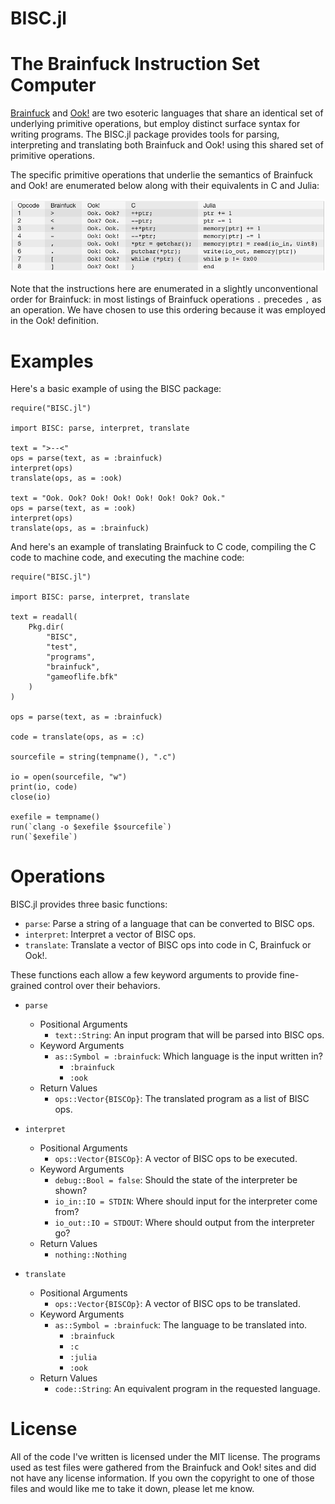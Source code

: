 BISC.jl
=======

# The Brainfuck Instruction Set Computer

[Brainfuck](http://www.muppetlabs.com/~breadbox/bf/) and
[Ook!](http://www.dangermouse.net/esoteric/ook.html) are two esoteric languages
that share an identical set of underlying primitive operations, but employ
distinct surface syntax for writing programs. The BISC.jl package provides
tools for parsing, interpreting and translating both Brainfuck and Ook! using
this shared set of primitive operations.

The specific primitive operations that underlie the semantics of Brainfuck
and Ook! are enumerated below along with their equivalents in C and Julia:

![BISC Correspondence Table](images/table.png)

Note that the instructions here are enumerated in a slightly unconventional
order for Brainfuck: in most listings of Brainfuck operations `.` precedes `,`
as an operation. We have chosen to use this ordering because it was employed
in the Ook! definition.

# Examples

Here's a basic example of using the BISC package:

```
require("BISC.jl")

import BISC: parse, interpret, translate

text = ">--<"
ops = parse(text, as = :brainfuck)
interpret(ops)
translate(ops, as = :ook)

text = "Ook. Ook? Ook! Ook! Ook! Ook! Ook? Ook."
ops = parse(text, as = :ook)
interpret(ops)
translate(ops, as = :brainfuck)
```

And here's an example of translating Brainfuck to C code, compiling the C
code to machine code, and executing the machine code:

```
require("BISC.jl")

import BISC: parse, interpret, translate

text = readall(
    Pkg.dir(
        "BISC",
        "test",
        "programs",
        "brainfuck",
        "gameoflife.bfk"
    )
)

ops = parse(text, as = :brainfuck)

code = translate(ops, as = :c)

sourcefile = string(tempname(), ".c")

io = open(sourcefile, "w")
print(io, code)
close(io)

exefile = tempname()
run(`clang -o $exefile $sourcefile`)
run(`$exefile`)
```

# Operations

BISC.jl provides three basic functions:

* `parse`: Parse a string of a language that can be converted to BISC ops.
* `interpret`: Interpret a vector of BISC ops.
* `translate`: Translate a vector of BISC ops into code in C, Brainfuck or Ook!.

These functions each allow a few keyword arguments to provide fine-grained
control over their behaviors.

* `parse`
    * Positional Arguments
        * `text::String`: An input program that will be parsed into BISC ops.
    * Keyword Arguments
        * `as::Symbol = :brainfuck`: Which language is the input written in?
            * `:brainfuck`
            * `:ook`
    * Return Values
        * `ops::Vector{BISCOp}`: The translated program as a list of BISC ops.

* `interpret`
    * Positional Arguments
        * `ops::Vector{BISCOp}`: A vector of BISC ops to be executed.
    * Keyword Arguments
        * `debug::Bool = false`: Should the state of the interpreter be shown?
        * `io_in::IO = STDIN`: Where should input for the interpreter come from?
        * `io_out::IO = STDOUT`: Where should output from the interpreter go?
    * Return Values
        * `nothing::Nothing`

* `translate`
    * Positional Arguments
        * `ops::Vector{BISCOp}`: A vector of BISC ops to be translated.
    * Keyword Arguments
        * `as::Symbol = :brainfuck`: The language to be translated into.
            * `:brainfuck`
            * `:c`
            * `:julia`
            * `:ook`
    * Return Values
        * `code::String`: An equivalent program in the requested language.

# License

All of the code I've written is licensed under the MIT license. The programs
used as test files were gathered from the Brainfuck and Ook! sites and did
not have any license information. If you own the copyright to one of those
files and would like me to take it down, please let me know.
